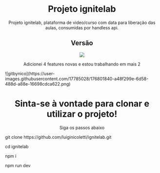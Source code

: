 
<h1 align="center"> Projeto ignitelab </h1>
<p align="center"> Projeto ignitelab, plataforma de video/curso com data para liberação das aulas, consumidas por handless api.</p>
<h2 align="center"> Versão </h2>
<p align="center">
<img src="http://img.shields.io/static/v1?label=v1.1&message=EM%20DESENVOLVIMENTO&color=GREEN&style=for-the-badge"/>
<p align="center">Adicionei 4 features novas e estou trabalhando em mais 2 
</p>
</p>
![gitbynico](https://user-images.githubusercontent.com/17785028/176801840-a48f299e-6d58-488d-a88e-16698cdca622.png)

<h1 align="center"> Sinta-se à vontade para clonar e utilizar o projeto! </h1>

<p align="center">Siga os passos abaixo</p>

  <p>git clone https://github.com/luiginicoletti/ignitelab.git</p>
  <p>cd ignitelab</p>
  <p>npm i </p>
  <p>npm run dev</p>
